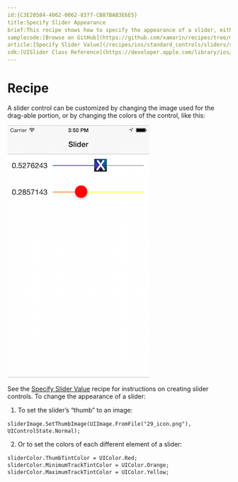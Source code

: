```yaml
---
id:{C3E20584-4062-0062-8377-CB87BAB3E6E5}  
title:Specify Slider Appearance  
brief:This recipe shows how to specify the appearance of a slider, either with a custom image or colors.  
samplecode:[Browse on GitHub](https://github.com/xamarin/recipes/tree/master/ios/standard_controls/sliders/specify_slider_appearance)  
article:[Specify Slider Value](/recipes/ios/standard_controls/sliders/specify_slider_value)  
sdk:[UISlider Class Reference](https://developer.apple.com/library/ios/#documentation/UIKit/Reference/UISlider_Class/Reference/Reference.html)  
---
```


<a name="Recipe" class="injected"></a>


# Recipe

A slider control can be customized by changing the image used for the
drag-able portion, or by changing the colors of the control, like this:

 ![](Images/SliderAppearance.png)

See the [Specify Slider Value](/recipes/ios/standard_controls/sliders/specify_slider_value) recipe for instructions on creating slider controls. To change the
appearance of a slider:

1. To set the slider’s “thumb” to an image:

```
sliderImage.SetThumbImage(UIImage.FromFile("29_icon.png"), UIControlState.Normal);
```

<ol start="2"><li>Or to set the colors of each different element of a slider:</li></ol>

```
sliderColor.ThumbTintColor = UIColor.Red;
sliderColor.MinimumTrackTintColor = UIColor.Orange;
sliderColor.MaximumTrackTintColor = UIColor.Yellow;
```